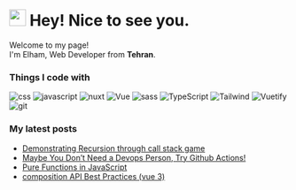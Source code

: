 <h1><img src="https://emojis.slackmojis.com/emojis/images/1531849430/4246/blob-sunglasses.gif?1531849430" width="30"/> Hey! Nice to see you.</h1>


<p>Welcome to my page! </br> I'm Elham, Web Developer from <b>Tehran</b>.</p>
<h3>Things I code with</h3>
<p>
  <img alt="css" src="https://img.shields.io/badge/CSS3-1572B6?style=for-the-badge&logo=css3&logoColor=white" />
  <img alt="javascript" src="https://img.shields.io/badge/JavaScript-F7DF1E?style=for-the-badge&logo=javascript&logoColor=black" />
  <img alt="nuxt" src="https://img.shields.io/badge/Nuxt-002E3B?style=for-the-badge&logo=nuxtdotjs&logoColor=#00DC82" />
  <img alt="Vue" src="https://img.shields.io/badge/Vue.js-35495E?style=for-the-badge&logo=vuedotjs&logoColor=4FC08D" />
  <img alt="sass" src="https://img.shields.io/badge/SASS-hotpink.svg?style=for-the-badge&logo=SASS&logoColor=white" />
  <img alt="TypeScript" src="https://img.shields.io/badge/typescript-%23007ACC.svg?style=for-the-badge&logo=typescript&logoColor=white" />
  <img alt="Tailwind" src="https://img.shields.io/badge/Tailwind_CSS-38B2AC?style=for-the-badge&logo=tailwind-css&logoColor=white" />
  <img alt="Vuetify" src="https://img.shields.io/badge/Vuetify-1867C0?style=for-the-badge&logo=vuetify&logoColor=white" />
  <img alt="git" src="https://img.shields.io/badge/git-%23F05033.svg?style=for-the-badge&logo=git&logoColor=white" />
</p>
<h3>My latest posts</h3>
<ul>
  <li>
    <a href="https://medium.com/@elhammth/demonstrating-recursion-through-call-stack-game-c46db38cd4c0">Demonstrating Recursion through call stack game</a>
  </li>
  <li>
    <a href="https://medium.com/@elhammth/maybe-you-dont-need-a-devops-person-try-github-actions-f8d5a3a0e574">Maybe You Don’t Need a Devops Person, Try Github Actions!</a>
  </li>
  <li>
    <a href="https://medium.com/@elhammth/pure-functions-in-javascript-6fa872af5f8b">Pure Functions in JavaScript
</a>
  </li>
    <li>
    <a href="https://medium.com/@elhammth/composition-api-best-practices-vue-3-e92ac11c9c22">composition API Best Practices (vue 3)
</a>
  </li>
</ul>
